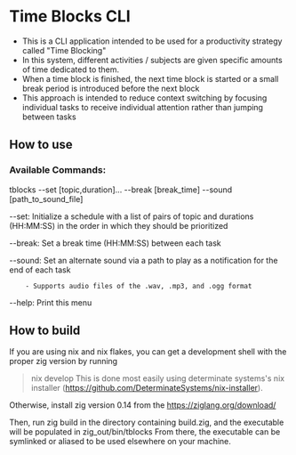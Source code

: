 # Time Blocks CLI
 - This is a CLI application intended to be used for a productivity strategy called "Time Blocking"
 - In this system, different activities / subjects are given specific amounts of time dedicated to them.
 - When a time block is finished, the next time block is started or a small break period is introduced before the next block
 - This approach is intended to reduce context switching by focusing individual tasks to receive individual attention rather than jumping between tasks

## How to use
### Available Commands:

tblocks --set [topic,duration]... --break [break_time] --sound [path_to_sound_file]

  --set: Initialize a schedule with a list of pairs of topic and durations (HH:MM:SS) in the order in which they should be prioritized

  --break: Set a break time (HH:MM:SS) between each task

  --sound: Set an alternate sound via a path to play as a notification for the end of each task

        - Supports audio files of the .wav, .mp3, and .ogg format
  --help: Print this menu

## How to build

If you are using nix and nix flakes, you can get a development shell with the proper zig version by running 
> nix develop
This is done most easily using determinate systems's nix installer (https://github.com/DeterminateSystems/nix-installer).

Otherwise, install zig version 0.14 from the https://ziglang.org/download/

Then, run zig build in the directory containing build.zig, and the executable will be populated in zig_out/bin/tblocks
From there, the executable can be symlinked or aliased to be used elsewhere on your machine.

